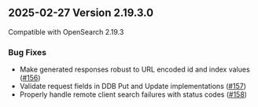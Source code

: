 ## 2025-02-27 Version 2.19.3.0

Compatible with OpenSearch 2.19.3

### Bug Fixes
- Make generated responses robust to URL encoded id and index values ([#156](https://github.com/opensearch-project/opensearch-remote-metadata-sdk/pull/156))
- Validate request fields in DDB Put and Update implementations ([#157](https://github.com/opensearch-project/opensearch-remote-metadata-sdk/pull/157))
- Properly handle remote client search failures with status codes ([#158](https://github.com/opensearch-project/opensearch-remote-metadata-sdk/pull/158))
